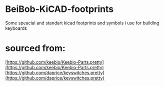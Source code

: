 # BeiBob-KiCAD-footprints
Some speacial and standart kicad footprints and symbols i use for building keyboards


# sourced from:
[https://github.com/keebio/Keebio-Parts.pretty](https://github.com/keebio/Keebio-Parts.pretty)
[https://github.com/daprice/keyswitches.pretty](https://github.com/daprice/keyswitches.pretty)

